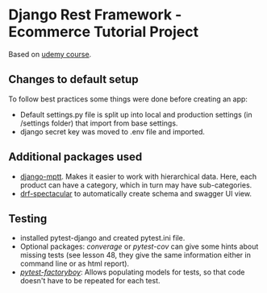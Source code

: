 # Django Rest Framework - Ecommerce Tutorial Project

Based on [udemy course](https://www.udemy.com/course/django-drf-project-ecommerce).

## Changes to default setup

To follow best practices some things were done before creating an app:

- Default settings.py file is split up into local and production settings (in /settings folder) that import from base settings.
- django secret key was moved to .env file and imported.

## Additional packages used

- [django-mptt](https://django-mptt.readthedocs.io/en/latest/index.html). Makes it easier to work with hierarchical data. Here, each product can have a category, which in turn may have sub-categories.
- [drf-spectacular](https://pypi.org/project/drf-spectacular/) to automatically create schema and swagger UI view.

## Testing

- installed pytest-django and created pytest.ini file.
- Optional packages: _converage_ or _pytest-cov_ can give some hints about missing tests (see lesson 48, they give the same information either in command line or as html report).
- [_pytest-factoryboy_](https://pypi.org/project/pytest-factoryboy/): Allows populating models for tests, so that code doesn't have to be repeated for each test.
